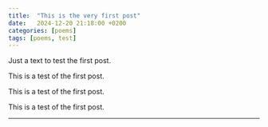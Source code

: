```yaml
---
title:  "This is the very first post"
date:   2024-12-20 21:18:00 +0200
categories: [poems]
tags: [poems, test]
---
```


Just a text to test the first post. 

This is a test of the first post.

This is a test of the first post.

This is a test of the first post.

------------------------
